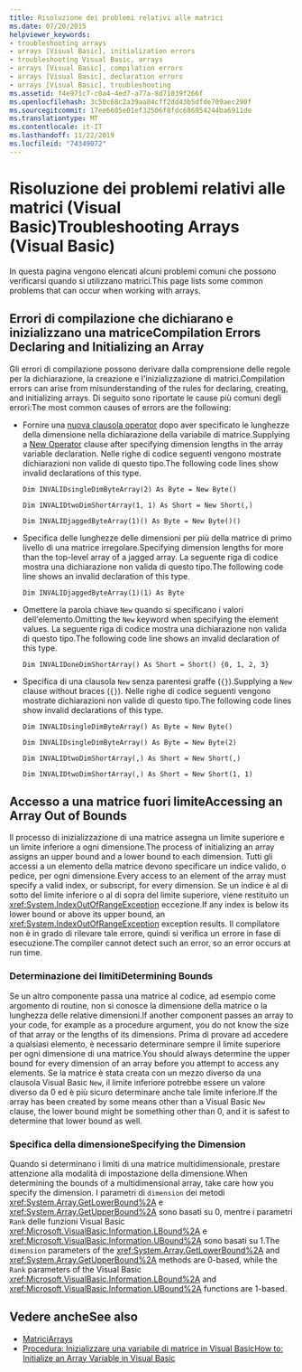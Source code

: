 ```yaml
---
title: Risoluzione dei problemi relativi alle matrici
ms.date: 07/20/2015
helpviewer_keywords:
- troubleshooting arrays
- arrays [Visual Basic], initialization errors
- troubleshooting Visual Basic, arrays
- arrays [Visual Basic], compilation errors
- arrays [Visual Basic], declaration errors
- arrays [Visual Basic], troubleshooting
ms.assetid: f4e971c7-c0a4-4ed7-a77a-8d71039f266f
ms.openlocfilehash: 3c50c68c2a39aa04cff2dd43b5dfde709aec290f
ms.sourcegitcommit: 17ee6605e01ef32506f8fdc686954244ba6911de
ms.translationtype: MT
ms.contentlocale: it-IT
ms.lasthandoff: 11/22/2019
ms.locfileid: "74349072"
---
```

# <a name="troubleshooting-arrays-visual-basic"></a><span data-ttu-id="2b8c3-102">Risoluzione dei problemi relativi alle matrici (Visual Basic)</span><span class="sxs-lookup"><span data-stu-id="2b8c3-102">Troubleshooting Arrays (Visual Basic)</span></span>
<span data-ttu-id="2b8c3-103">In questa pagina vengono elencati alcuni problemi comuni che possono verificarsi quando si utilizzano matrici.</span><span class="sxs-lookup"><span data-stu-id="2b8c3-103">This page lists some common problems that can occur when working with arrays.</span></span>  
  
## <a name="compilation-errors-declaring-and-initializing-an-array"></a><span data-ttu-id="2b8c3-104">Errori di compilazione che dichiarano e inizializzano una matrice</span><span class="sxs-lookup"><span data-stu-id="2b8c3-104">Compilation Errors Declaring and Initializing an Array</span></span>  
 <span data-ttu-id="2b8c3-105">Gli errori di compilazione possono derivare dalla comprensione delle regole per la dichiarazione, la creazione e l'inizializzazione di matrici.</span><span class="sxs-lookup"><span data-stu-id="2b8c3-105">Compilation errors can arise from misunderstanding of the rules for declaring, creating, and initializing arrays.</span></span> <span data-ttu-id="2b8c3-106">Di seguito sono riportate le cause più comuni degli errori:</span><span class="sxs-lookup"><span data-stu-id="2b8c3-106">The most common causes of errors are the following:</span></span>  
  
- <span data-ttu-id="2b8c3-107">Fornire una [nuova clausola operator](../../../../visual-basic/language-reference/operators/new-operator.md) dopo aver specificato le lunghezze della dimensione nella dichiarazione della variabile di matrice.</span><span class="sxs-lookup"><span data-stu-id="2b8c3-107">Supplying a [New Operator](../../../../visual-basic/language-reference/operators/new-operator.md) clause after specifying dimension lengths in the array variable declaration.</span></span> <span data-ttu-id="2b8c3-108">Nelle righe di codice seguenti vengono mostrate dichiarazioni non valide di questo tipo.</span><span class="sxs-lookup"><span data-stu-id="2b8c3-108">The following code lines show invalid declarations of this type.</span></span>  
  
     `Dim INVALIDsingleDimByteArray(2) As Byte = New Byte()`  
  
     `Dim INVALIDtwoDimShortArray(1, 1) As Short = New Short(,)`  
  
     `Dim INVALIDjaggedByteArray(1)() As Byte = New Byte()()`  
  
- <span data-ttu-id="2b8c3-109">Specifica delle lunghezze delle dimensioni per più della matrice di primo livello di una matrice irregolare.</span><span class="sxs-lookup"><span data-stu-id="2b8c3-109">Specifying dimension lengths for more than the top-level array of a jagged array.</span></span> <span data-ttu-id="2b8c3-110">La seguente riga di codice mostra una dichiarazione non valida di questo tipo.</span><span class="sxs-lookup"><span data-stu-id="2b8c3-110">The following code line shows an invalid declaration of this type.</span></span>  
  
     `Dim INVALIDjaggedByteArray(1)(1) As Byte`  
  
- <span data-ttu-id="2b8c3-111">Omettere la parola chiave `New` quando si specificano i valori dell'elemento.</span><span class="sxs-lookup"><span data-stu-id="2b8c3-111">Omitting the `New` keyword when specifying the element values.</span></span> <span data-ttu-id="2b8c3-112">La seguente riga di codice mostra una dichiarazione non valida di questo tipo.</span><span class="sxs-lookup"><span data-stu-id="2b8c3-112">The following code line shows an invalid declaration of this type.</span></span>  
  
     `Dim INVALIDoneDimShortArray() As Short = Short() {0, 1, 2, 3}`  
  
- <span data-ttu-id="2b8c3-113">Specifica di una clausola `New` senza parentesi graffe (`{}`).</span><span class="sxs-lookup"><span data-stu-id="2b8c3-113">Supplying a `New` clause without braces (`{}`).</span></span> <span data-ttu-id="2b8c3-114">Nelle righe di codice seguenti vengono mostrate dichiarazioni non valide di questo tipo.</span><span class="sxs-lookup"><span data-stu-id="2b8c3-114">The following code lines show invalid declarations of this type.</span></span>  
  
     `Dim INVALIDsingleDimByteArray() As Byte = New Byte()`  
  
     `Dim INVALIDsingleDimByteArray() As Byte = New Byte(2)`  
  
     `Dim INVALIDtwoDimShortArray(,) As Short = New Short(,)`  
  
     `Dim INVALIDtwoDimShortArray(,) As Short = New Short(1, 1)`  
  
## <a name="accessing-an-array-out-of-bounds"></a><span data-ttu-id="2b8c3-115">Accesso a una matrice fuori limite</span><span class="sxs-lookup"><span data-stu-id="2b8c3-115">Accessing an Array Out of Bounds</span></span>  
 <span data-ttu-id="2b8c3-116">Il processo di inizializzazione di una matrice assegna un limite superiore e un limite inferiore a ogni dimensione.</span><span class="sxs-lookup"><span data-stu-id="2b8c3-116">The process of initializing an array assigns an upper bound and a lower bound to each dimension.</span></span> <span data-ttu-id="2b8c3-117">Tutti gli accessi a un elemento della matrice devono specificare un indice valido, o pedice, per ogni dimensione.</span><span class="sxs-lookup"><span data-stu-id="2b8c3-117">Every access to an element of the array must specify a valid index, or subscript, for every dimension.</span></span> <span data-ttu-id="2b8c3-118">Se un indice è al di sotto del limite inferiore o al di sopra del limite superiore, viene restituito un <xref:System.IndexOutOfRangeException> eccezione.</span><span class="sxs-lookup"><span data-stu-id="2b8c3-118">If any index is below its lower bound or above its upper bound, an <xref:System.IndexOutOfRangeException> exception results.</span></span> <span data-ttu-id="2b8c3-119">Il compilatore non è in grado di rilevare tale errore, quindi si verifica un errore in fase di esecuzione.</span><span class="sxs-lookup"><span data-stu-id="2b8c3-119">The compiler cannot detect such an error, so an error occurs at run time.</span></span>  
  
### <a name="determining-bounds"></a><span data-ttu-id="2b8c3-120">Determinazione dei limiti</span><span class="sxs-lookup"><span data-stu-id="2b8c3-120">Determining Bounds</span></span>  
 <span data-ttu-id="2b8c3-121">Se un altro componente passa una matrice al codice, ad esempio come argomento di routine, non si conosce la dimensione della matrice o la lunghezza delle relative dimensioni.</span><span class="sxs-lookup"><span data-stu-id="2b8c3-121">If another component passes an array to your code, for example as a procedure argument, you do not know the size of that array or the lengths of its dimensions.</span></span> <span data-ttu-id="2b8c3-122">Prima di provare ad accedere a qualsiasi elemento, è necessario determinare sempre il limite superiore per ogni dimensione di una matrice.</span><span class="sxs-lookup"><span data-stu-id="2b8c3-122">You should always determine the upper bound for every dimension of an array before you attempt to access any elements.</span></span> <span data-ttu-id="2b8c3-123">Se la matrice è stata creata con un mezzo diverso da una clausola Visual Basic `New`, il limite inferiore potrebbe essere un valore diverso da 0 ed è più sicuro determinare anche tale limite inferiore.</span><span class="sxs-lookup"><span data-stu-id="2b8c3-123">If the array has been created by some means other than a Visual Basic `New` clause, the lower bound might be something other than 0, and it is safest to determine that lower bound as well.</span></span>  
  
### <a name="specifying-the-dimension"></a><span data-ttu-id="2b8c3-124">Specifica della dimensione</span><span class="sxs-lookup"><span data-stu-id="2b8c3-124">Specifying the Dimension</span></span>  
 <span data-ttu-id="2b8c3-125">Quando si determinano i limiti di una matrice multidimensionale, prestare attenzione alla modalità di impostazione della dimensione.</span><span class="sxs-lookup"><span data-stu-id="2b8c3-125">When determining the bounds of a multidimensional array, take care how you specify the dimension.</span></span> <span data-ttu-id="2b8c3-126">I parametri di `dimension` dei metodi <xref:System.Array.GetLowerBound%2A> e <xref:System.Array.GetUpperBound%2A> sono basati su 0, mentre i parametri `Rank` delle funzioni Visual Basic <xref:Microsoft.VisualBasic.Information.LBound%2A> e <xref:Microsoft.VisualBasic.Information.UBound%2A> sono basati su 1.</span><span class="sxs-lookup"><span data-stu-id="2b8c3-126">The `dimension` parameters of the <xref:System.Array.GetLowerBound%2A> and <xref:System.Array.GetUpperBound%2A> methods are 0-based, while the `Rank` parameters of the Visual Basic <xref:Microsoft.VisualBasic.Information.LBound%2A> and <xref:Microsoft.VisualBasic.Information.UBound%2A> functions are 1-based.</span></span>  
  
## <a name="see-also"></a><span data-ttu-id="2b8c3-127">Vedere anche</span><span class="sxs-lookup"><span data-stu-id="2b8c3-127">See also</span></span>

- [<span data-ttu-id="2b8c3-128">Matrici</span><span class="sxs-lookup"><span data-stu-id="2b8c3-128">Arrays</span></span>](../../../../visual-basic/programming-guide/language-features/arrays/index.md)
- [<span data-ttu-id="2b8c3-129">Procedura: Inizializzare una variabile di matrice in Visual Basic</span><span class="sxs-lookup"><span data-stu-id="2b8c3-129">How to: Initialize an Array Variable in Visual Basic</span></span>](../../../../visual-basic/programming-guide/language-features/arrays/how-to-initialize-an-array-variable.md)
